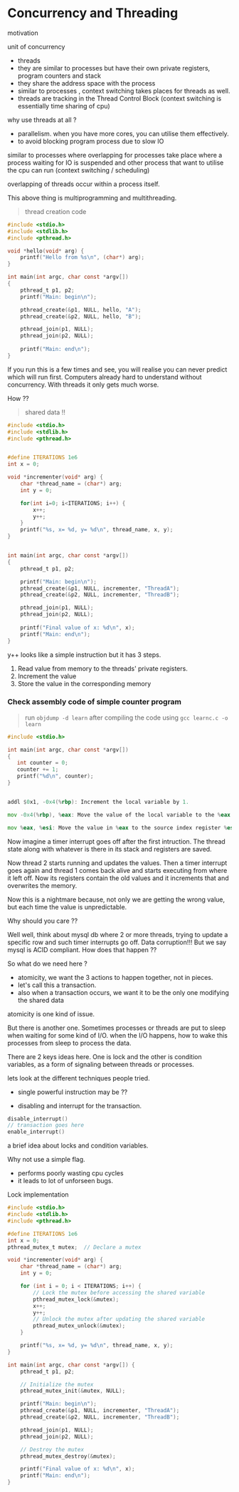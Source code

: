 # Concurrency and Threading

motivation

unit of concurrency
- threads
- they are similar to processes but have their own private registers, program counters and stack
- they share the address space with the process
- similar to processes , context switching takes places for threads as well.
- threads are tracking in the Thread Control Block
(context switching is essentially time sharing of cpu)


why use threads at all ?
- parallelism. when you have more cores, you can utilise them effectively.
- to avoid blocking program process due to slow IO

similar to processes where overlapping for processes take place where a process waiting for IO is suspended
and other process that want to utilise the cpu can run (context switching / scheduling)

overlapping of threads occur within a process itself.

This above thing is multiprogramming and multithreading.

> thread creation code
```c
#include <stdio.h>
#include <stdlib.h>
#include <pthread.h>

void *hello(void* arg) {
	printf("Hello from %s\n", (char*) arg);
}

int main(int argc, char const *argv[])
{
	pthread_t p1, p2;
	printf("Main: begin\n");

	pthread_create(&p1, NULL, hello, "A");
	pthread_create(&p2, NULL, hello, "B");

	pthread_join(p1, NULL);
	pthread_join(p2, NULL);
	
	printf("Main: end\n");
}
```

If you run this is a few times and see, you will realise you can never predict which will run first.
Computers already hard to understand without concurrency. With threads it only gets much worse.

How ??

> shared data !!



```c
#include <stdio.h>
#include <stdlib.h>
#include <pthread.h>


#define ITERATIONS 1e6
int x = 0;

void *incrementer(void* arg) {
	char *thread_name = (char*) arg;
	int y = 0;

	for(int i=0; i<ITERATIONS; i++) {
		x++;
		y++;
	}
	printf("%s, x= %d, y= %d\n", thread_name, x, y);
}


int main(int argc, char const *argv[])
{
	pthread_t p1, p2;

	printf("Main: begin\n");
	pthread_create(&p1, NULL, incrementer, "ThreadA");
	pthread_create(&p2, NULL, incrementer, "ThreadB");

	pthread_join(p1, NULL);
	pthread_join(p2, NULL);
	
	printf("Final value of x: %d\n", x);
	printf("Main: end\n");
}  
```
y++ looks like a simple instruction but it has 3 steps.
1. Read value from memory to the threads' private registers.
2. Increment the value 
3. Store the value in the corresponding memory

### Check assembly code of simple counter program
 > run `objdump -d learn` after compiling the code using `gcc learnc.c -o learn`
 ```c
#include <stdio.h>

int main(int argc, char const *argv[])
{
	int counter = 0;
	counter += 1;
	printf("%d\n", counter);
}  
 ```
```asm

addl $0x1, -0x4(%rbp): Increment the local variable by 1.

mov -0x4(%rbp), %eax: Move the value of the local variable to the %eax register.

mov %eax, %esi: Move the value in %eax to the source index register %esi.
```
Now imagine a timer interrupt goes off after the first intruction.
The thread state along with whatever is there in its stack and registers are saved.

Now thread 2 starts running and updates the values. Then a timer interrupt goes again and thread 1
comes back alive and starts executing from where it left off. Now its registers contain the old values
and it increments that and overwrites the memory.

Now this is a nightmare because, not only we are getting the wrong value, but each time the value is unpredictable. 

Why should you care ??

Well well, think about mysql db where 2 or more threads, trying to update a specific row and such timer 
interrupts go off. Data corruption!!!
But we say mysql is ACID compliant. How does that happen ??

So what do we need here ?

- atomicity, we want the 3 actions to happen together, not in pieces.
- let's call this a transaction.
- also when a transaction occurs, we want it to be the only one modifying the shared data

atomicity is one kind of issue.

But there is another one. Sometimes processes or threads are put to sleep when waiting for some kind of I/O. when the I/O happens, how to wake this processes from sleep to process the data.

There are 2 keys ideas here. One is lock and the other is condition variables, as a form of signaling between threads or processes.

lets look at the different techniques people tried.
- single powerful instruction may be ??

- disabling and interrupt for the transaction.

```c
disable_interrupt()
// transaction goes here
enable_interrupt()
```

a brief idea about locks and condition variables.

Why not use a simple flag.
 - performs poorly wasting cpu cycles
 - it leads to lot of unforseen bugs.

Lock implementation
```c
#include <stdio.h>
#include <stdlib.h>
#include <pthread.h>

#define ITERATIONS 1e6
int x = 0;
pthread_mutex_t mutex;  // Declare a mutex

void *incrementer(void* arg) {
    char *thread_name = (char*) arg;
    int y = 0;

    for (int i = 0; i < ITERATIONS; i++) {
        // Lock the mutex before accessing the shared variable
        pthread_mutex_lock(&mutex);
        x++;
        y++;
        // Unlock the mutex after updating the shared variable
        pthread_mutex_unlock(&mutex);
    }

    printf("%s, x= %d, y= %d\n", thread_name, x, y);
}

int main(int argc, char const *argv[]) {
    pthread_t p1, p2;

    // Initialize the mutex
    pthread_mutex_init(&mutex, NULL);

    printf("Main: begin\n");
    pthread_create(&p1, NULL, incrementer, "ThreadA");
    pthread_create(&p2, NULL, incrementer, "ThreadB");

    pthread_join(p1, NULL);
    pthread_join(p2, NULL);

    // Destroy the mutex
    pthread_mutex_destroy(&mutex);

    printf("Final value of x: %d\n", x);
    printf("Main: end\n");
}
```
